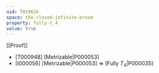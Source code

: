 ```yaml
---
uid: T019626
space: the-closed-infinite-broom
property: fully-t_4
value: true
---
```

[[Proof]]

* [T000948] [Metrizable|P000053]
* [I000056] [Metrizable|P000053] => [Fully $T_4$|P000035]


